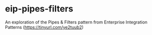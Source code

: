 # eip-pipes-filters
An exploration of the Pipes &amp; Filters pattern from Enterprise Integration Patterns (https://tinyurl.com/ye2tuub2)
